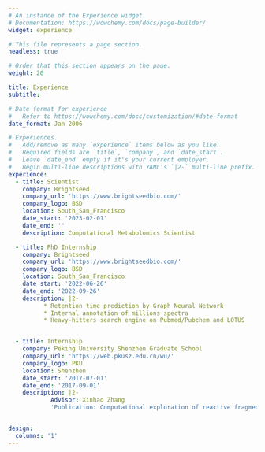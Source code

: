 ```yaml
---
# An instance of the Experience widget.
# Documentation: https://wowchemy.com/docs/page-builder/
widget: experience

# This file represents a page section.
headless: true

# Order that this section appears on the page.
weight: 20

title: Experience
subtitle:

# Date format for experience
#   Refer to https://wowchemy.com/docs/customization/#date-format
date_format: Jan 2006

# Experiences.
#   Add/remove as many `experience` items below as you like.
#   Required fields are `title`, `company`, and `date_start`.
#   Leave `date_end` empty if it's your current employer.
#   Begin multi-line descriptions with YAML's `|2-` multi-line prefix.
experience:
  - title: Scientist
    company: Brightseed
    company_url: 'https://www.brightseedbio.com/'
    company_logo: BSD
    location: South_San_Francisco
    date_start: '2023-02-01'
    date_end: ''
    description: Computational Metabolomics Scientist

  - title: PhD Internship
    company: Brightseed
    company_url: 'https://www.brightseedbio.com/'
    company_logo: BSD
    location: South_San_Francisco
    date_start: '2022-06-26'
    date_end: '2022-09-26'
    description: |2-
          * Retention time prediction by Graph Neural Network
          * Internal annotation of millions spectra
          * Heavy-hitters search engine on Pubmed/Pubchem and LOTUS


  - title: Internship
    company: Peking University Shenzhen Graduate School
    company_url: 'https://web.pkusz.edu.cn/wu/'
    company_logo: PKU
    location: Shenzhen
    date_start: '2017-07-01'
    date_end: '2017-09-01'
    description: |2-
            Advisor: Xinhao Zhang
            'Publication: Computational exploration of reactive fragment for mechanism-based inhibition of xanthine oxidase.'  


design:
  columns: '1'
---
```

